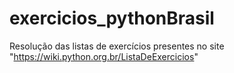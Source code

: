 # exercicios_pythonBrasil
 Resolução das listas de exercícios presentes no site "https://wiki.python.org.br/ListaDeExercicios"
